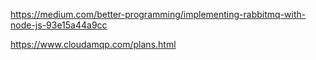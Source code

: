 https://medium.com/better-programming/implementing-rabbitmq-with-node-js-93e15a44a9cc

https://www.cloudamqp.com/plans.html
